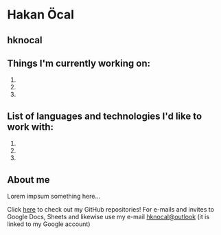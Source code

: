 # Hakan Öcal
## hknocal
## Things I'm currently working on:
1.
2.
3.
## List of languages and technologies I'd like to work with:
1.
2.
3.

## About me 
Lorem impsum something here...

Click [here](https://github.com/hknocal) to check out my GitHub repositories!
For e-mails and invites to Google Docs, Sheets and likewise use my e-mail <hknocal@outlook> (it is linked to my Google account)

